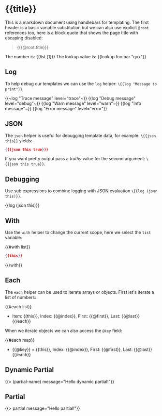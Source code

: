 # {{title}}

This is a markdown document using handlebars for templating. The first header is a basic variable substitution but we can also use explicit `@root` references too, here is a block quote that shows the page title with escaping disabled:

> {{{@root.title}}}

The number is: {{list.[1]}}
The lookup value is: {{lookup foo.bar "qux"}}

## Log

To help debug our templates we can use the `log` helper: `\{{log "Message to print"}}`.

{{~log "Trace message" level="trace"~}}
{{log "Debug message" level="debug"~}}
{{log "Warn message" level="warn"~}}
{{log "Info message"~}}
{{log "Error message" level="error"}}

## JSON

The `json` helper is useful for debugging template data, for example: `\{{json this}}` yields:

```json
{{{json this true}}}
```

If you want pretty output pass a *truthy* value for the second argument: `\{{json this true}}`.

## Debugging

Use sub expressions to combine logging with JSON evaluation `\{{log (json this)}}`.

{{log (json this)}}

## With

Use the `with` helper to change the current scope, here we select the `list` variable:

{{#with list}}
```json
{{this}}
```
{{/with}}

## Each

The `each` helper can be used to iterate arrays or objects. First let's iterate a list of numbers:

{{#each list}}
* Item: {{this}}, Index: {{@index}}, First: {{@first}}, Last: {{@last}}
{{/each}}

When we iterate objects we can also access the `@key` field:

{{#each map}}
* {{@key}} = {{this}}, Index: {{@index}}, First: {{@first}}, Last: {{@last}}
{{/each}}

## Dynamic Partial

{{> (partial-name) message="Hello dynamic partial!"}}

## Partial

{{> partial message="Hello partial!"}}

